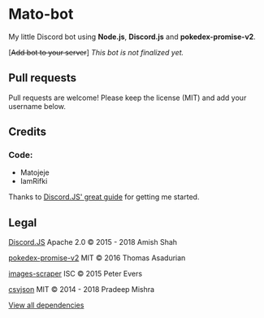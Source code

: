 # Mato-bot
My little Discord bot using **Node.js**, **Discord.js** and **pokedex-promise-v2**.

\[~~Add bot to your server~~\]  *This bot is not finalized yet.*

## Pull requests

Pull requests are welcome! Please keep the license (MIT) and add your username below.

## Credits

### Code:
* Matojeje
* IamRifki

Thanks to [Discord.JS' great guide](https://github.com/discordjs/guide) for getting me started.

## Legal

[Discord.JS](https://discord.js.org) Apache 2.0 © 2015 - 2018 Amish Shah

[pokedex-promise-v2](https://github.com/PokeAPI/pokedex-promise-v2) MIT © 2016 Thomas Asadurian

[images-scraper](https://github.com/pevers/images-scraper) ISC © 2015 Peter Evers

[csvjson](https://github.com/pradeep-mishra/csvjson) MIT © 2014 - 2018 Pradeep Mishra

[View all dependencies](https://github.com/Matojeje/mato-bot/network/dependencies)
